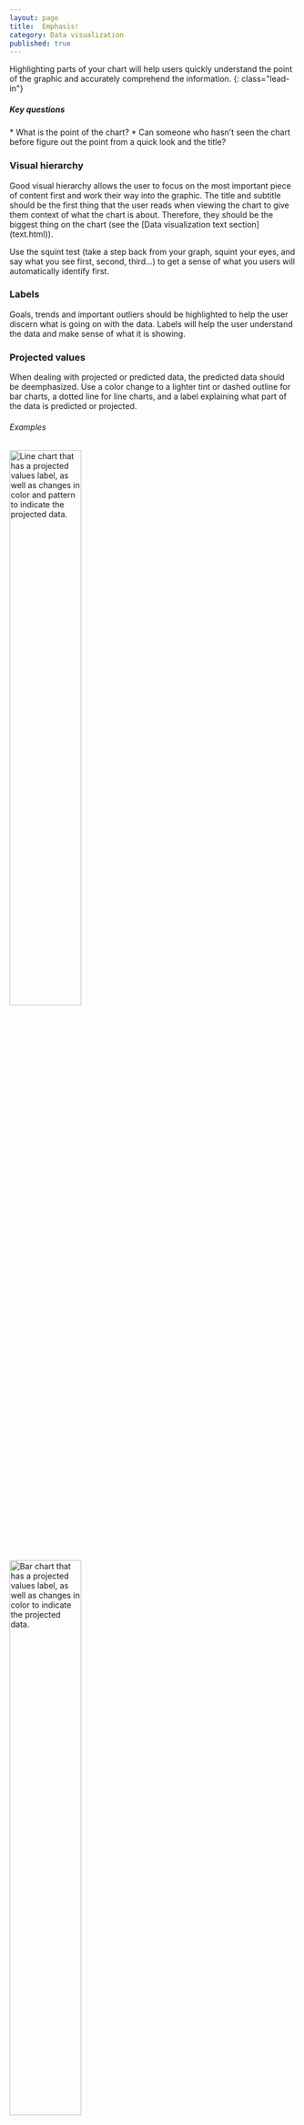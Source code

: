 ```yaml
---
layout: page
title:  Emphasis!
category: Data visualization
published: true
---
```


Highlighting parts of your chart will help users quickly understand the point
of the graphic and accurately comprehend the information.
{: class="lead-in"}

<h5>Key questions</h5>
* What is the point of the chart?
* Can someone who hasn’t seen the chart before figure out the point from a
quick look and the title?


<h3 id="visual-hierarchy">Visual hierarchy</h3>
Good visual hierarchy allows the user to focus on the most important piece of
content first and work their way into the graphic. The title and subtitle
should be the first thing that the user reads when viewing the chart to give
them context of what the chart is about. Therefore, they should be the biggest
thing on the chart (see the [Data visualization text section](text.html)).

Use the squint test (take a step back from your graph, squint your eyes, and
  say what you see first, second, third…) to get a sense of what you users will
  automatically identify first.


<h3 id="labels">Labels</h3>
Goals, trends and important outliers should be highlighted to help the user
discern what is going on with the data. Labels will help the user understand
the data and make sense of what it is showing.


<h3 id="projected-values">Projected values</h3>
When dealing with projected or predicted data, the predicted data should be
deemphasized. Use a color change to a lighter tint or dashed outline for bar
charts, a dotted line for line charts, and a label explaining what part of the
data is predicted or projected.

<h6>Examples</h6>

<nomarkdown>
<img
src="{{site.baseurl}}/static/img/data-visualization/projected-values-1.png"
alt="Line chart that has a projected values label, as well as changes in color
and pattern to indicate the projected data." height="50%" width="50%">
</nomarkdown>
<br />

<nomarkdown>
<img
src="{{site.baseurl}}/static/img/data-visualization/projected-values-2.png"
alt="Bar chart that has a projected values label, as well as changes in color
to indicate the projected data." height="50%" width="50%">
</nomarkdown>
<br />
